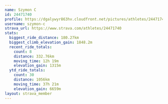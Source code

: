 ```yaml
---
name: Szymon C
id: 24471740
profile: https://dgalywyr863hv.cloudfront.net/pictures/athletes/24471740/7213253/3/large.jpg
username: szymon-c
strava_url: https://www.strava.com/athletes/24471740
stats:
  biggest_ride_distance: 180.27km
  biggest_climb_elevation_gain: 1848.2m
  recent_ride_totals:
    count: 8
    distance: 332.76km
    moving_time: 12h 19m
    elevation_gain: 1315m
  ytd_ride_totals:
    count: 30
    distance: 1056km
    moving_time: 37h 21m
    elevation_gain: 6659m
layout: strava_member
--- 
```


